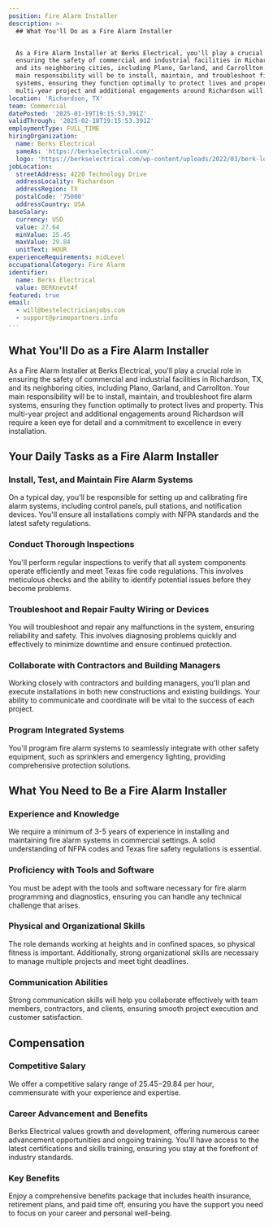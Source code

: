 ```yaml
---
position: Fire Alarm Installer
description: >-
  ## What You'll Do as a Fire Alarm Installer


  As a Fire Alarm Installer at Berks Electrical, you'll play a crucial role in
  ensuring the safety of commercial and industrial facilities in Richardson, TX,
  and its neighboring cities, including Plano, Garland, and Carrollton. Your
  main responsibility will be to install, maintain, and troubleshoot fire alarm
  systems, ensuring they function optimally to protect lives and property. This
  multi-year project and additional engagements around Richardson will...
location: 'Richardson, TX'
team: Commercial
datePosted: '2025-01-19T19:15:53.391Z'
validThrough: '2025-02-18T19:15:53.391Z'
employmentType: FULL_TIME
hiringOrganization:
  name: Berks Electrical
  sameAs: 'https://berkselectrical.com/'
  logo: 'https://berkselectrical.com/wp-content/uploads/2022/03/berk-logo.jpg'
jobLocation:
  streetAddress: 4220 Technology Drive
  addressLocality: Richardson
  addressRegion: TX
  postalCode: '75080'
  addressCountry: USA
baseSalary:
  currency: USD
  value: 27.64
  minValue: 25.45
  maxValue: 29.84
  unitText: HOUR
experienceRequirements: midLevel
occupationalCategory: Fire Alarm
identifier:
  name: Berks Electrical
  value: BERKnevt4f
featured: true
email:
  - will@bestelectricianjobs.com
  - support@primepartners.info
---
```




## What You'll Do as a Fire Alarm Installer

As a Fire Alarm Installer at Berks Electrical, you'll play a crucial role in ensuring the safety of commercial and industrial facilities in Richardson, TX, and its neighboring cities, including Plano, Garland, and Carrollton. Your main responsibility will be to install, maintain, and troubleshoot fire alarm systems, ensuring they function optimally to protect lives and property. This multi-year project and additional engagements around Richardson will require a keen eye for detail and a commitment to excellence in every installation.

## Your Daily Tasks as a Fire Alarm Installer

### Install, Test, and Maintain Fire Alarm Systems

On a typical day, you'll be responsible for setting up and calibrating fire alarm systems, including control panels, pull stations, and notification devices. You'll ensure all installations comply with NFPA standards and the latest safety regulations.

### Conduct Thorough Inspections

You'll perform regular inspections to verify that all system components operate efficiently and meet Texas fire code regulations. This involves meticulous checks and the ability to identify potential issues before they become problems.

### Troubleshoot and Repair Faulty Wiring or Devices

You will troubleshoot and repair any malfunctions in the system, ensuring reliability and safety. This involves diagnosing problems quickly and effectively to minimize downtime and ensure continued protection.

### Collaborate with Contractors and Building Managers

Working closely with contractors and building managers, you'll plan and execute installations in both new constructions and existing buildings. Your ability to communicate and coordinate will be vital to the success of each project.

### Program Integrated Systems

You'll program fire alarm systems to seamlessly integrate with other safety equipment, such as sprinklers and emergency lighting, providing comprehensive protection solutions.

## What You Need to Be a Fire Alarm Installer

### Experience and Knowledge

We require a minimum of 3-5 years of experience in installing and maintaining fire alarm systems in commercial settings. A solid understanding of NFPA codes and Texas fire safety regulations is essential.

### Proficiency with Tools and Software

You must be adept with the tools and software necessary for fire alarm programming and diagnostics, ensuring you can handle any technical challenge that arises.

### Physical and Organizational Skills

The role demands working at heights and in confined spaces, so physical fitness is important. Additionally, strong organizational skills are necessary to manage multiple projects and meet tight deadlines.

### Communication Abilities

Strong communication skills will help you collaborate effectively with team members, contractors, and clients, ensuring smooth project execution and customer satisfaction.

## Compensation

### Competitive Salary

We offer a competitive salary range of $25.45-$29.84 per hour, commensurate with your experience and expertise.

### Career Advancement and Benefits

Berks Electrical values growth and development, offering numerous career advancement opportunities and ongoing training. You'll have access to the latest certifications and skills training, ensuring you stay at the forefront of industry standards.

### Key Benefits

Enjoy a comprehensive benefits package that includes health insurance, retirement plans, and paid time off, ensuring you have the support you need to focus on your career and personal well-being.